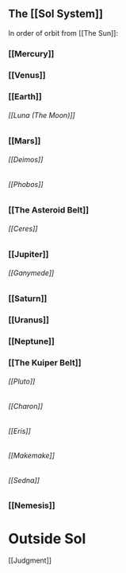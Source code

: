 ## The [[Sol System]]

In order of orbit from [[The Sun]]:

### [[Mercury]]

### [[Venus]]

### [[Earth]]
###### [[Luna (The Moon)]]

### [[Mars]]
###### [[Deimos]]
###### [[Phobos]]

### [[The Asteroid Belt]]
###### [[Ceres]]

### [[Jupiter]]
###### [[Ganymede]]

### [[Saturn]]

### [[Uranus]]

### [[Neptune]]

### [[The Kuiper Belt]]
###### [[Pluto]]
###### [[Charon]]
###### [[Eris]]
###### [[Makemake]]
###### [[Sedna]]

### [[Nemesis]]

# Outside Sol

[[Judgment]]